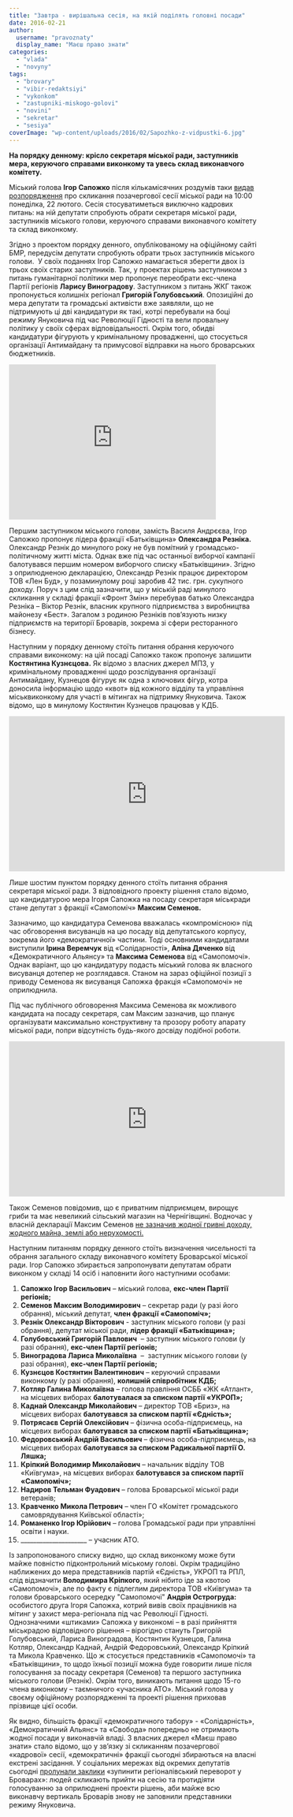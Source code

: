 ```yaml
---
title: "Завтра - вирішальна сесія, на якій поділять головні посади"
date: 2016-02-21
author: 
  username: "pravoznaty"
  display_name: "Маєш право знати"
categories: 
  - "vlada"
  - "novyny"
tags: 
  - "brovary"
  - "vibir-redaktsiyi"
  - "vykonkom"
  - "zastupniki-miskogo-golovi"
  - "novini"
  - "sekretar"
  - "sesiya"
coverImage: "wp-content/uploads/2016/02/Sapozhko-z-vidpustki-6.jpg"
---
```


**На порядку денному: крісло секретаря міської ради, заступників мера, керуючого справами виконкому та увесь склад виконавчого комітету.**

Міський голова **Ігор Сапожко** після кількамісячних роздумів таки [видав розпорядження](https://brovary-rada.gov.ua/rozporyadzhennya-m%D1%96skogo-golovi-v%D1%96d-19022016-%E2%84%9636-od-pro-sklikannya-vosmo%D1%97-pozachergovo%D1%97-ses%D1%96%D1%97-brovar) про скликання позачергової сесії міської ради на 10:00 понеділка, 22 лютого. Сесія стосуватиметься виключно кадрових питань: на ній депутати спробують обрати секретаря міської ради, заступників міського голови, керуючого справами виконавчого комітету та склад виконкому.

Згідно з проектом порядку денного, опублікованому на офіційному сайті БМР, передусім депутати спробують обрати трьох заступників міського голови.  У своїх поданнях Ігор Сапожко намагається зберегти двох із трьох своїх старих заступників. Так, у проектах рішень заступником з питань гуманітарної політики мер пропонує переобрати екс-члена Партії регіонів **Ларису Виноградову**. Заступником з питань ЖКГ також пропонується колишніх регіонал **Григорій Голубовський**. Опозиційні до мера депутати та громадські активісти вже заявляли, що не підтримують ці дві кандидатури як такі, котрі перебували на боці режиму Януковича під час Революції Гідності та вели провальну політику у своїх сферах відповідальності. Окрім того, обидві кандидатури фігурують у кримінальному провадженні, що стосується організації Антимайдану та примусової відправки на нього броварських бюджетників.

<iframe src="https://www.youtube.com/embed/qggD3dHW18c" width="420" height="315" frameborder="0" allowfullscreen="allowfullscreen"></iframe>

Першим заступником міського голови, замість Василя Андрєєва, Ігор Сапожко пропонує лідера фракції «Батьківщина» **Олександра Резніка.** Олександр Резнік до минулого року не був помітний у громадсько-політичному житті міста. Однак вже під час останньої виборчої кампанії балотувався першим номером виборчого списку «Батьківщини». Згідно з оприлюдненою декларацією, Олександр Резнік працює директором ТОВ «Лен Буд», у позаминулому році заробив 42 тис. грн. сукупного доходу. Поруч з цим слід зазначити, що у міській раді минулого скликання у складі фракції «Фронт Змін» перебував батько Олександра Резніка – Віктор Резнік, власник крупного підприємства з виробництва майонезу «Бест». Загалом з родиною Резніків пов’язують низку підприємств на території Броварів, зокрема зі сфери ресторанного бізнесу.

Наступним у порядку денному стоїть питання обрання керуючого справами виконкому: на цій посаді Сапожко також пропонує залишити **Костянтина Кузнєцова.** Як відомо з власних джерел МПЗ, у кримінальному провадженні щодо розслідування організації Антимайдану, Кузнецов фігурує як одна з ключових фігур, котра доносила інформацію щодо «квот» від кожного відділу та управління міськвиконкому для участі в мітингах на підтримку Януковича. Також відомо, що в минулому Костянтин Кузнецов працював у КДБ.

<iframe src="https://www.youtube.com/embed/ufrM_DFXIKs" width="560" height="315" frameborder="0" allowfullscreen="allowfullscreen"></iframe>

Лише шостим пунктом порядку денного стоїть питання обрання секретаря міської ради. З відповідного проекту рішення стало відомо, що кандидатурою мера Ігоря Сапожка на посаду секретаря міськради стане депутат з фракції «Самопоміч» **Максим Семенов.**

Зазначимо, що кандидатура Семенова вважалась «компромісною» під час обговорення висуванців на цю посаду від депутатського корпусу, зокрема його «демократичної» частини. Тоді основними кандидатами виступили **Ірина Веремчук** від «Солідарності», **Аліна Дяченко** від «Демократичного Альянсу» та **Максима Семенова** від «Самопомочі». Однак варіант, що цю кандидатуру подасть міський голова як власного висуванця дотепер не розглядався. Станом на зараз офіційної позиції з приводу Семенова як висуванця Сапожка фракція «Самопомочі» не оприлюднила.

Під час публічного обговорення Максима Семенова як можливого кандидата на посаду секретаря, сам Максим зазначив, що планує організувати максимально конструктивну та прозору роботу апарату міської ради, попри відсутність будь-якого досвіду подібної роботи.

<iframe src="https://www.youtube.com/embed/MOgEzFGcAlM" width="560" height="315" frameborder="0" allowfullscreen="allowfullscreen"></iframe>

Також Семенов повідомив, що є приватним підприємцем, вирощує гриби та має невеликий сільський магазин на Чернігівщині. Водночас у власній декларації Максим Семенов [не зазначив жодної гривні доходу, жодного майна, землі або нерухомості.](http://samopomich.ua/councils/wp-content/uploads/2015/09/Deklaratsiya-Semenov1.pdf)

Наступним питанням порядку денного стоїть визначення чисельності та обрання загального складу виконавчого комітету Броварської міської ради. Ігор Сапожко збирається запропонувати депутатам обрати виконком у складі 14 осіб і наповнити його наступними особами:

1. **Сапожко Ігор Васильович** – міський голова, **екс-член Партії регіонів;**
2. **Семенов Максим Володимирович** – секретар ради (у разі його обрання), міський депутат, **член фракції «Самопоміч»;**
3. **Резнік Олександр Вікторович** - заступник міського голови (у разі обрання), депутат міської ради, **лідер фракції «Батьківщина»;**
4. **Голубовський Григорій Павлович**  – заступник міського голови (у разі обрання), **екс-член Партії регіонів;**
5. **Виноградова Лариса Миколаївна**  –  заступник міського голови (у разі обрання), **екс-член Партії регіонів;**
6. **Кузнєцов Костянтин Валентинович** – керуючий справами виконкому (у разі обрання), **колишній співробітник КДБ;**
7. **Котляр Галина Миколаївна** – голова правління ОСББ «ЖК «Атлант», на місцевих виборах **балотувалася за списком партії «УКРОП»;**
8. **Каднай Олександр Миколайович** – директор ТОВ «Бриз», на місцевих виборах **балотувався за списком партії «Єдність»;**
9. **Потрясаєв Сергій Олексійович** – фізична особа-підприємець, на місцевих виборах **балотувався за списком партії «Батьківщина»;**
10. **Федоровський Андрій Васильович** – фізична особа-підприємець, на місцевих виборах **балотувався за списком Радикальної партії О. Ляшка;**
11. **Кріпкий Володимир Миколайович** – начальник відділу ТОВ «Київгума», на місцевих виборах **балотувався за списком партії «Самопоміч»;**
12. **Надиров Тельман Фуадович** – голова Броварської міської ради ветеранів;
13. **Кравченко Микола Петрович** – член ГО «Комітет громадського самоврядування Київської області»;
14. **Романенко Ігор Юрійович** – голова Громадської ради при управлінні освіти і науки.
15. \_\_\_\_\_\_\_\_\_\_\_\_\_\_\_\_\_\_\_\_\_ – учасник АТО.

Із запропонованого списку видно, що склад виконкому може бути майже повністю підконтрольний міському голові. Окрім традиційно наближених до мера представників партій «Єдність», УКРОП та РПЛ, слід відзначити **Володимира Кріпкого**, який нібито іде за квотою «Самопомочі», але по факту є підлеглим директора ТОВ «Київгума» та голови броварського осередку "Самопомочі" **Андрія Острогруда:** особистого друга Ігоря Сапожка, котрий вивів своїх працівників на мітинг у захист мера-регіонала під час Революції Гідності. Однозначними «штиками» Сапожка у виконкомі – в разі прийняття міськрадою відповідного рішення – вірогідно стануть Григорій Голубовський, Лариса Виноградова, Костянтин Кузнецов, Галина Котляр, Олександр Каднай, Андрій Федоровський, Олександр Кріпкий та Микола Кравченко. Що ж стосується представників «Самопомочі» та «Батьківщини», то щодо їхньої позиції можна буде говорити лише після голосування за посаду секретаря (Семенов) та першого заступника міського голови (Резнік). Окрім того, виникають питання щодо 15-го члена виконкому – таємничого «учасника АТО». Міський голова у своєму офіційному розпорядженні та проекті рішення приховав прізвище цієї особи.

Як видно, більшість фракції «демократичного табору» - «Солідарність», «Демократичний Альянс» та «Свобода» попередньо не отримають жодної посади у виконавчій владі. З власних джерел «Маєш право знати» стало відомо, що у зв’язку зі скликанням позачергової «кадрової» сесії, «демократичні» фракції сьогодні збираються на власні екстрені засідання. У соціальних мережах від окремих депутатів сьогодні [пролунали заклики](https://www.facebook.com/groups/brovary/permalink/1198649746831656/) «зупинити регіоналівський переворот у Броварах»: людей скликають прийти на сесію та протидіяти голосуванню за оприлюднені проекти рішень, аби майже всю виконавчу вертикаль Броварів знову не заповнили представники режиму Януковича.
